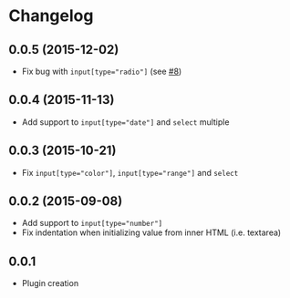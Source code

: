 # Changelog

## 0.0.5 (2015-12-02)
* Fix bug with `input[type="radio"]` (see <a href="https://github.com/glaucocustodio/angular-initial-value/issues/8">#8</a>)

## 0.0.4 (2015-11-13)
* Add support to `input[type="date"]` and `select` multiple

## 0.0.3 (2015-10-21)
* Fix `input[type="color"]`, `input[type="range"]` and `select`

## 0.0.2 (2015-09-08)
* Add support to `input[type="number"]`
* Fix indentation when initializing value from inner HTML (i.e. textarea)

## 0.0.1
* Plugin creation